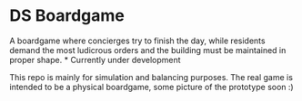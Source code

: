 # DS Boardgame

A boardgame where concierges try to finish the day, while residents demand the most ludicrous orders and the building must be maintained in proper shape. * Currently under development

This repo is mainly for simulation and balancing purposes. The real game is intended to be a physical boardgame, some picture of the prototype soon :)
